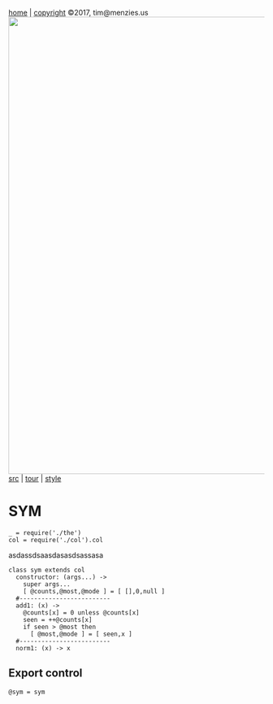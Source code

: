 [home](http://tiny.cc/koff) |
[copyright](https://github.com/koffee/script/blob/master/LICENSE.md) &copy;2017, tim&commat;menzies.us<br>
[<img width=900 src=https://raw.githubusercontent.com/koffee/script/master/img/head.jpg>](http://tiny.cc/koff)<br>
[src](https://github.com/koffee/script/tree/master/lib) |
[tour](https://github.com/koffee/script/blob/master/docs/TOUR.md) |
[style](https://github.com/koffee/script/blob/master/docs/STYLE.md) 

# SYM 

    _ = require('./the')
    col = require('./col').col

asdassdsaasdasasdsassasa

    class sym extends col
      constructor: (args...) ->
        super args...
        [ @counts,@most,@mode ] = [ [],0,null ]
      #-------------------------
      add1: (x) ->
        @counts[x] = 0 unless @counts[x]
        seen = ++@counts[x]
        if seen > @most then
          [ @most,@mode ] = [ seen,x ] 
      #-------------------------
      norm1: (x) -> x

## Export control

    @sym = sym
